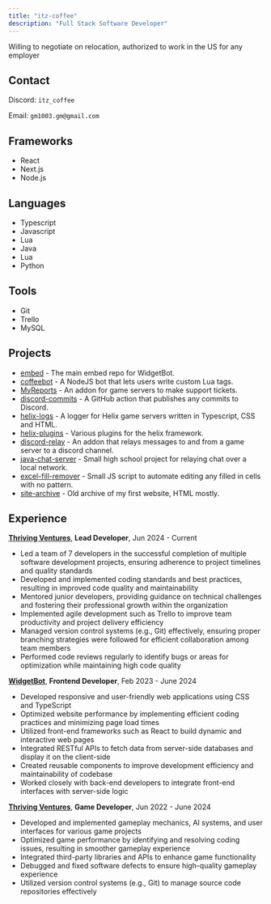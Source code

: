 ```yaml
---
title: "itz-coffee"
description: "Full Stack Software Developer"
---
```

Willing to negotiate on relocation, authorized to work in the US for any employer

## Contact
Discord: `itz_coffee`

Email: `gm1003.gm@gmail.com`

## Frameworks
- React
- Next.js
- Node.js

## Languages
- Typescript
- Javascript
- Lua
- Java
- Lua
- Python

## Tools
- Git
- Trello
- MySQL

## Projects
- [embed](https://github.com/widgetbot-io/embed) - The main embed repo for WidgetBot.
- [coffeebot](https://github.com/itz-coffee/coffeebot) - A NodeJS bot that lets users write custom Lua tags.
- [MyReports](https://github.com/itz-coffee/MyReports) - An addon for game servers to make support tickets.
- [discord-commits](https://github.com/itz-coffee/discord-commits) - A GitHub action that publishes any commits to Discord.
- [helix-logs](https://github.com/itz-coffee/helix-logs) - A logger for Helix game servers written in Typescript, CSS and HTML.
- [helix-plugins](https://github.com/itz-coffee/helix-plugins) - Various plugins for the helix framework.
- [discord-relay](https://github.com/itz-coffee/discord-relay) - An addon that relays messages to and from a game server to a discord channel.
- [java-chat-server](https://github.com/itz-coffee/java-chat-server) - Small high school project for relaying chat over a local network.
- [excel-fill-remover](https://github.com/itz-coffee/excel-fill-remover) - Small JS script to automate editing any filled in cells with no pattern.
- [site-archive](https://github.com/itz-coffee/site-archive) - Old archive of my first website, HTML mostly.


## Experience
[**Thriving Ventures**](https://thrivingventures.com/), **Lead Developer**, Jun 2024 - Current

<!-- ![tv_logo](assets/tv_logo.jpg) -->
- Led a team of 7 developers in the successful completion of multiple software development projects, ensuring adherence to project timelines and quality standards
- Developed and implemented coding standards and best practices, resulting in improved code quality and maintainability
- Mentored junior developers, providing guidance on technical challenges and fostering their professional growth within the organization
- Implemented agile development such as Trello to improve team productivity and project delivery efficiency
- Managed version control systems (e.g., Git) effectively, ensuring proper branching strategies were followed for efficient collaboration among team members
- Performed code reviews regularly to identify bugs or areas for optimization while maintaining high code quality

[**WidgetBot**](https://widgetbot.io/), **Frontend Developer**, Feb 2023 - June 2024

<!-- ![wb_logo](assets/wb_logo.jpg) -->
- Developed responsive and user-friendly web applications using CSS and TypeScript
- Optimized website performance by implementing efficient coding practices and minimizing page load times
- Utilized front-end frameworks such as React to build dynamic and interactive web pages
- Integrated RESTful APIs to fetch data from server-side databases and display it on the client-side
- Created reusable components to improve development efficiency and maintainability of codebase
- Worked closely with back-end developers to integrate front-end interfaces with server-side logic

[**Thriving Ventures**](https://thrivingventures.com/), **Game Developer**, Jun 2022 - June 2024

<!-- ![tv_logo](assets/tv_logo.jpg) -->
- Developed and implemented gameplay mechanics, AI systems, and user interfaces for various game projects
- Optimized game performance by identifying and resolving coding issues, resulting in smoother gameplay experience
- Integrated third-party libraries and APIs to enhance game functionality
- Debugged and fixed software defects to ensure high-quality gameplay experience
- Utilized version control systems (e.g., Git) to manage source code repositories effectively
